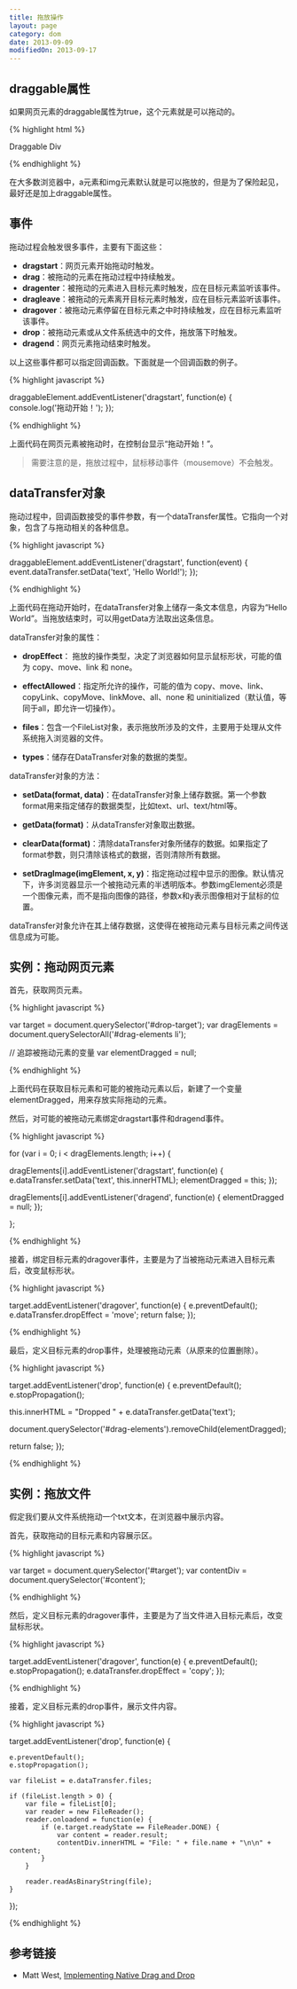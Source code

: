 ```yaml
---
title: 拖放操作
layout: page
category: dom
date: 2013-09-09
modifiedOn: 2013-09-17
---
```


## draggable属性

如果网页元素的draggable属性为true，这个元素就是可以拖动的。

{% highlight html %}

<div draggable="true">Draggable Div</div>

{% endhighlight %}

在大多数浏览器中，a元素和img元素默认就是可以拖放的，但是为了保险起见，最好还是加上draggable属性。

## 事件

拖动过程会触发很多事件，主要有下面这些：

- **dragstart**：网页元素开始拖动时触发。
- **drag**：被拖动的元素在拖动过程中持续触发。
- **dragenter**：被拖动的元素进入目标元素时触发，应在目标元素监听该事件。
- **dragleave**：被拖动的元素离开目标元素时触发，应在目标元素监听该事件。
- **dragover**：被拖动元素停留在目标元素之中时持续触发，应在目标元素监听该事件。
- **drop**：被拖动元素或从文件系统选中的文件，拖放落下时触发。
- **dragend**：网页元素拖动结束时触发。

以上这些事件都可以指定回调函数。下面就是一个回调函数的例子。

{% highlight javascript %}

draggableElement.addEventListener('dragstart', function(e) {
  console.log('拖动开始！');
});

{% endhighlight %}

上面代码在网页元素被拖动时，在控制台显示“拖动开始！”。

> 需要注意的是，拖放过程中，鼠标移动事件（mousemove）不会触发。

## dataTransfer对象

拖动过程中，回调函数接受的事件参数，有一个dataTransfer属性。它指向一个对象，包含了与拖动相关的各种信息。

{% highlight javascript %}

draggableElement.addEventListener('dragstart', function(event) {
  event.dataTransfer.setData('text', 'Hello World!');
});

{% endhighlight %}

上面代码在拖动开始时，在dataTransfer对象上储存一条文本信息，内容为“Hello World”。当拖放结束时，可以用getData方法取出这条信息。

dataTransfer对象的属性：

- **dropEffect**： 拖放的操作类型，决定了浏览器如何显示鼠标形状，可能的值为 copy、move、link 和 none。

- **effectAllowed**：指定所允许的操作，可能的值为 copy、move、link、copyLink、copyMove、linkMove、all、none 和 uninitialized（默认值，等同于all，即允许一切操作）。

- **files**：包含一个FileList对象，表示拖放所涉及的文件，主要用于处理从文件系统拖入浏览器的文件。

- **types**：储存在DataTransfer对象的数据的类型。

dataTransfer对象的方法：

- **setData(format, data)**：在dataTransfer对象上储存数据。第一个参数format用来指定储存的数据类型，比如text、url、text/html等。

- **getData(format)**：从dataTransfer对象取出数据。

- **clearData(format)**：清除dataTransfer对象所储存的数据。如果指定了format参数，则只清除该格式的数据，否则清除所有数据。

- **setDragImage(imgElement, x, y)**：指定拖动过程中显示的图像。默认情况下，许多浏览器显示一个被拖动元素的半透明版本。参数imgElement必须是一个图像元素，而不是指向图像的路径，参数x和y表示图像相对于鼠标的位置。

dataTransfer对象允许在其上储存数据，这使得在被拖动元素与目标元素之间传送信息成为可能。

## 实例：拖动网页元素

首先，获取网页元素。

{% highlight javascript %}

var target = document.querySelector('#drop-target');
var dragElements = document.querySelectorAll('#drag-elements li');

// 追踪被拖动元素的变量
var elementDragged = null;

{% endhighlight %}

上面代码在获取目标元素和可能的被拖动元素以后，新建了一个变量elementDragged，用来存放实际拖动的元素。

然后，对可能的被拖动元素绑定dragstart事件和dragend事件。

{% highlight javascript %}

for (var i = 0; i < dragElements.length; i++) {

  dragElements[i].addEventListener('dragstart', function(e) {
    e.dataTransfer.setData('text', this.innerHTML);
    elementDragged = this;
  });

  dragElements[i].addEventListener('dragend', function(e) {
    elementDragged = null;
  });

};

{% endhighlight %}

接着，绑定目标元素的dragover事件，主要是为了当被拖动元素进入目标元素后，改变鼠标形状。

{% highlight javascript %}

target.addEventListener('dragover', function(e) {
  e.preventDefault();
  e.dataTransfer.dropEffect = 'move';
  return false;
});

{% endhighlight %}

最后，定义目标元素的drop事件，处理被拖动元素（从原来的位置删除）。

{% highlight javascript %}

target.addEventListener('drop', function(e) {
  e.preventDefault(); 
  e.stopPropagation();

  this.innerHTML = "Dropped " + e.dataTransfer.getData('text');

  document.querySelector('#drag-elements').removeChild(elementDragged);

  return false;
});

{% endhighlight %}

## 实例：拖放文件

假定我们要从文件系统拖动一个txt文本，在浏览器中展示内容。

首先，获取拖动的目标元素和内容展示区。

{% highlight javascript %}

var target = document.querySelector('#target');
var contentDiv = document.querySelector('#content');

{% endhighlight %}

然后，定义目标元素的dragover事件，主要是为了当文件进入目标元素后，改变鼠标形状。

{% highlight javascript %}

target.addEventListener('dragover', function(e) {
	e.preventDefault(); 
	e.stopPropagation();
	e.dataTransfer.dropEffect = 'copy';
});

{% endhighlight %}

接着，定义目标元素的drop事件，展示文件内容。

{% highlight javascript %}

target.addEventListener('drop', function(e) {

	e.preventDefault(); 
	e.stopPropagation();

	var fileList = e.dataTransfer.files;

	if (fileList.length > 0) {
		var file = fileList[0];
		var reader = new FileReader();
		reader.onloadend = function(e) {
			if (e.target.readyState == FileReader.DONE) {
				var content = reader.result;
				contentDiv.innerHTML = "File: " + file.name + "\n\n" + content;
			}
		}

		reader.readAsBinaryString(file);
	}
});

{% endhighlight %}

## 参考链接

- Matt West, [Implementing Native Drag and Drop](http://blog.teamtreehouse.com/implementing-native-drag-and-drop)
